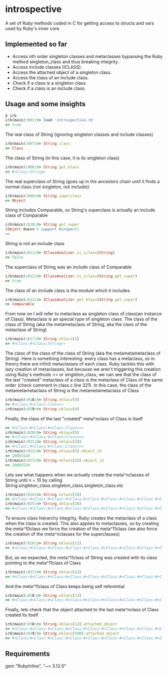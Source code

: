 introspective
=============

A set of Ruby methods coded in C for getting access to structs and vars used by Ruby's inner core.

Implemented so far
------------
* Access nth order singleton classes and metaclasses bypassing the Ruby method singleton_class and thus breaking integrity.
* Access include classes (ICLASS).
* Access the attached object of a singleton class.
* Access the class of an include class.
* Check if a class is a singleton class.
* Check if a class is an include class.

Usage and some insights
------------

```ruby
$ irb
irb(main):001:0> load 'introspective.rb'
=> true
```
The real class of String (ignoring singleton classes and include classes)
```ruby
irb(main):007:0> String.class
=> Class
```
The class of String (in this case, it is its singleton class)
```ruby
irb(main):008:0> String.get_klass
=> #<Class:String>
```
The real superclass of String (goes up in the ancestors chain until it finds a normal class (not singleton, not include))
```ruby
irb(main):009:0> String.superclass
=> Object
```
String includes Comparable, so String's superclass is actually an include class of Comparable
```ruby
irb(main):010:0> String.get_super
(Object doesn't support #inspect)
=>
```
String is not an include class
```ruby
irb(main):011:0> IClassAnalizer.is_iclass(String)
=> false
```
The superclass of String was an include class of Comparable
```ruby
irb(main):012:0> IClassAnalizer.is_iclass(String.get_super)
=> true
```
The class of an include class is the module which it includes
```ruby
irb(main):013:0> IClassAnalizer.get_klass(String.get_super)
=> Comparable
```
From now on I will refer to metaclass as singleton class of class(an instance of Class). Metaclass is an special type of singleton class. 
The class of the class of String (aka the metametaclass of String, aka the class of the metaclass of String)
```ruby
irb(main):017:0> String.nklass(2)
=> #<Class:#<Class:String>>
```
The class of the class of the class of String (aka the metametametaclass of String). Here is something interesting: every class has a metaclass, so in theory there are infinit metaclasses of each class. Ruby tackles this with lazy creation of metaclasses, but because we aren't triggering this creation using Ruby's methods << or singleton_class, we can see that the class of the last "created" metaclass of a class is the metaclass of Class of the same order (check comment in class.c line 321). In this case, the class of the metametametaclass of String is the metametametaclass of Class
```ruby
irb(main):018:0> String.nklass(3)
=> #<Class:#<Class:Class>>
irb(main):019:0> String.nklass(4)
```
Finally, the class of the last "created" meta^nclass of Class is itself 
```ruby
=> #<Class:#<Class:#<Class:Class>>>
irb(main):020:0> String.nklass(5)
=> #<Class:#<Class:#<Class:Class>>>
irb(main):021:0> String.nklass(20)
=> #<Class:#<Class:#<Class:Class>>>
irb(main):022:0> String.nklass(5).object_id
=> 19801524
irb(main):023:0> String.nklass(20).object_id
=> 19801524
```
Lets see what happens when we actually create the meta^nclasses of String until n = 10 by calling String.singleton_class.singleton_class.singleton_class.etc
```ruby
irb(main):024:0> String.nclass(10)
=> #<Class:#<Class:#<Class:#<Class:#<Class:#<Class:#<Class:#<Class:#<Class:#<Class:String>>>>>>>>>>
irb(main):025:0> String.nklass(10)
=> #<Class:#<Class:#<Class:#<Class:#<Class:#<Class:#<Class:#<Class:#<Class:#<Class:String>>>>>>>>>>
```
To ensure class hierarchy integrity, Ruby creates the metaclass of a class when the class is created. This also applies to metaclasses, so by creating the meta^10class we force the creation of the meta^11class (we also force the creation of the meta^nclasses for the superclasses)
```ruby
irb(main):026:0> String.nklass(11)
=> #<Class:#<Class:#<Class:#<Class:#<Class:#<Class:#<Class:#<Class:#<Class:#<Class:#<Class:String>>>>>>>>>>>
```
But, as we expected, the meta^11class of String was created with its class pointing to the meta^11class of Class 
```ruby
irb(main):027:0> String.nklass(12)
=> #<Class:#<Class:#<Class:#<Class:#<Class:#<Class:#<Class:#<Class:#<Class:#<Class:#<Class:Class>>>>>>>>>>>
```
And the meta^11class of Class keeps being self referential
```ruby
irb(main):028:0> String.nklass(13)
=> #<Class:#<Class:#<Class:#<Class:#<Class:#<Class:#<Class:#<Class:#<Class:#<Class:#<Class:Class>>>>>>>>>>>
```
Finally, lets check that the object attached to the last meta^nclass of Class created its itself
```ruby
irb(main):038:0> String.nklass(12).attached_object
=> #<Class:#<Class:#<Class:#<Class:#<Class:#<Class:#<Class:#<Class:#<Class:#<Class:Class>>>>>>>>>>
irb(main):039:0> String.nklass(500).attached_object
=> #<Class:#<Class:#<Class:#<Class:#<Class:#<Class:#<Class:#<Class:#<Class:#<Class:Class>>>>>>>>>>
```

Requirements
------------
gem "RubyInline", "~> 3.12.0"
